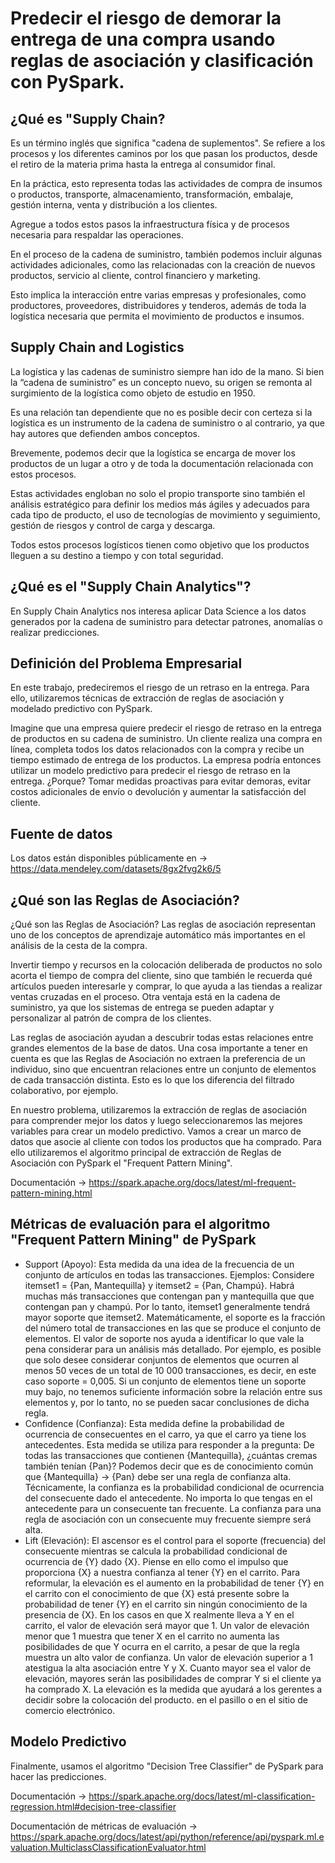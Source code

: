 # Predecir el riesgo de demorar la entrega de una compra usando reglas de asociación y clasificación con PySpark.
## ¿Qué es "Supply Chain?
Es un término inglés que significa "cadena de suplementos". Se refiere a los procesos y los diferentes caminos por los que pasan los productos, desde el retiro de la materia prima hasta la entrega al consumidor final.

En la práctica, esto representa todas las actividades de compra de insumos o productos, transporte, almacenamiento, transformación, embalaje, gestión interna, venta y distribución a los clientes.

Agregue a todos estos pasos la infraestructura física y de procesos necesaria para respaldar las operaciones.

En el proceso de la cadena de suministro, también podemos incluir algunas actividades adicionales, como las relacionadas con la creación de nuevos productos, servicio al cliente, control financiero y marketing.

Esto implica la interacción entre varias empresas y profesionales, como productores, proveedores, distribuidores y tenderos, además de toda la logística necesaria que permita el movimiento de productos e insumos.

## Supply Chain and Logistics
La logística y las cadenas de suministro siempre han ido de la mano. Si bien la “cadena de suministro” es un concepto nuevo, su origen se remonta al surgimiento de la logística como objeto de estudio en 1950.

Es una relación tan dependiente que no es posible decir con certeza si la logística es un instrumento de la cadena de suministro o al contrario, ya que hay autores que defienden ambos conceptos.

Brevemente, podemos decir que la logística se encarga de mover los productos de un lugar a otro y de toda la documentación relacionada con estos procesos.

Estas actividades engloban no solo el propio transporte sino también el análisis estratégico para definir los medios más ágiles y adecuados para cada tipo de producto, el uso de tecnologías de movimiento y seguimiento, gestión de riesgos y control de carga y descarga.

Todos estos procesos logísticos tienen como objetivo que los productos lleguen a su destino a tiempo y con total seguridad.

## ¿Qué es el "Supply Chain Analytics"?
En Supply Chain Analytics nos interesa aplicar Data Science a los datos generados por la cadena de suministro para detectar patrones, anomalías o realizar predicciones.

## Definición del Problema Empresarial
En este trabajo, predeciremos el riesgo de un retraso en la entrega. Para ello, utilizaremos técnicas de extracción de reglas de asociación y modelado predictivo con PySpark.

Imagine que una empresa quiere predecir el riesgo de retraso en la entrega de productos en su cadena de suministro. Un cliente realiza una compra en línea, completa todos los datos relacionados con la compra y recibe un tiempo estimado de entrega de los productos. La empresa podría entonces utilizar un modelo predictivo para predecir el riesgo de retraso en la entrega. ¿Porque? Tomar medidas proactivas para evitar demoras, evitar costos adicionales de envío o devolución y aumentar la satisfacción del cliente.

## Fuente de datos

Los datos están disponibles públicamente en -> https://data.mendeley.com/datasets/8gx2fvg2k6/5

## ¿Qué son las Reglas de Asociación?
¿Qué son las Reglas de Asociación?
Las reglas de asociación representan uno de los conceptos de aprendizaje automático más importantes en el análisis de la cesta de la compra.

Invertir tiempo y recursos en la colocación deliberada de productos no solo acorta el tiempo de compra del cliente, sino que también le recuerda qué artículos pueden interesarle y comprar, lo que ayuda a las tiendas a realizar ventas cruzadas en el proceso. Otra ventaja está en la cadena de suministro, ya que los sistemas de entrega se pueden adaptar y personalizar al patrón de compra de los clientes.

Las reglas de asociación ayudan a descubrir todas estas relaciones entre grandes elementos de la base de datos. Una cosa importante a tener en cuenta es que las Reglas de Asociación no extraen la preferencia de un individuo, sino que encuentran relaciones entre un conjunto de elementos de cada transacción distinta. Esto es lo que los diferencia del filtrado colaborativo, por ejemplo.

En nuestro problema, utilizaremos la extracción de reglas de asociación para comprender mejor los datos y luego seleccionaremos las mejores variables para crear un modelo predictivo. Vamos a crear un marco de datos que asocie al cliente con todos los productos que ha comprado.
Para ello utilizaremos el algoritmo principal de extracción de Reglas de Asociación con PySpark el "Frequent Pattern Mining".

Documentación -> https://spark.apache.org/docs/latest/ml-frequent-pattern-mining.html
## Métricas de evaluación para el algoritmo "Frequent Pattern Mining" de PySpark
- Support (Apoyo): Esta medida da una idea de la frecuencia de un conjunto de artículos en todas las transacciones. Ejemplos: Considere itemset1 = {Pan, Mantequilla} y itemset2 = {Pan, Champú}. Habrá muchas más transacciones que contengan pan y mantequilla que que contengan pan y champú. Por lo tanto, itemset1 generalmente tendrá mayor soporte que itemset2.
Matemáticamente, el soporte es la fracción del número total de transacciones en las que se produce el conjunto de elementos. El valor de soporte nos ayuda a identificar lo que vale la pena considerar para un análisis más detallado.
Por ejemplo, es posible que solo desee considerar conjuntos de elementos que ocurren al menos 50 veces de un total de 10 000 transacciones, es decir, en este caso soporte = 0,005. Si un conjunto de elementos tiene un soporte muy bajo, no tenemos suficiente información sobre la relación entre sus elementos y, por lo tanto, no se pueden sacar conclusiones de dicha regla.
- Confidence (Confianza): Esta medida define la probabilidad de ocurrencia de consecuentes en el carro, ya que el carro ya tiene los antecedentes.
Esta medida se utiliza para responder a la pregunta: De todas las transacciones que contienen {Mantequilla}, ¿cuántas cremas también tenían {Pan}? Podemos decir que es de conocimiento común que {Mantequilla} -> {Pan} debe ser una regla de confianza alta.
Técnicamente, la confianza es la probabilidad condicional de ocurrencia del consecuente dado el antecedente.
No importa lo que tengas en el antecedente para un consecuente tan frecuente. La confianza para una regla de asociación con un consecuente muy frecuente siempre será alta.
- Lift (Elevación): El ascensor es el control para el soporte (frecuencia) del consecuente mientras se calcula la probabilidad condicional de ocurrencia de {Y} dado {X}. Piense en ello como el impulso que proporciona {X} a nuestra confianza al tener {Y} en el carrito.
Para reformular, la elevación es el aumento en la probabilidad de tener {Y} en el carrito con el conocimiento de que {X} está presente sobre la probabilidad de tener {Y} en el carrito sin ningún conocimiento de la presencia de {X}.
En los casos en que X realmente lleva a Y en el carrito, el valor de elevación será mayor que 1. Un valor de elevación menor que 1 muestra que tener X en el carrito no aumenta las posibilidades de que Y ocurra en el carrito, a pesar de que la regla muestra un alto valor de confianza.
Un valor de elevación superior a 1 atestigua la alta asociación entre Y y X. Cuanto mayor sea el valor de elevación, mayores serán las posibilidades de comprar Y si el cliente ya ha comprado X. La elevación es la medida que ayudará a los gerentes a decidir sobre la colocación del producto. en el pasillo o en el sitio de comercio electrónico.

## Modelo Predictivo
Finalmente, usamos el algoritmo "Decision Tree Classifier" de PySpark para hacer las predicciones.

Documentación -> https://spark.apache.org/docs/latest/ml-classification-regression.html#decision-tree-classifier

Documentación de métricas de evaluación -> https://spark.apache.org/docs/latest/api/python/reference/api/pyspark.ml.evaluation.MulticlassClassificationEvaluator.html
